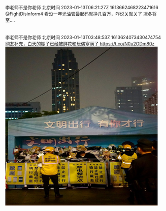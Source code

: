 李老师不是你老师 北京时间 2023-01-13T06:21:27Z 1613662468223471616<br>@FightDisinform4 看没一年光油管最起码就挣几百万，咋说关就关了
凛冬将至....<br><br><br>李老师不是你老师 北京时间 2023-01-13T03:48:53Z 1613624073430474754<br>网友补充，白天的棚子已经被鲜花和玩偶塞满了 https://t.co/N0u2ODm80z<br><img src='/temp/image/2023/y-Month-1/1613624073430474754_0.jpg' width='480' height='500'><br><br>